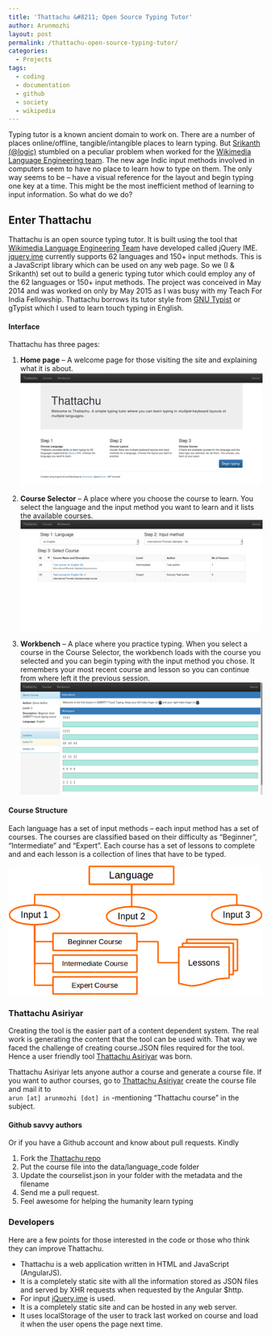 ```yaml
---
title: 'Thattachu &#8211; Open Source Typing Tutor'
author: Arunmozhi
layout: post
permalink: /thattachu-open-source-typing-tutor/
categories:
  - Projects
tags:
  - coding
  - documentation
  - github
  - society
  - wikipedia
---
```

Typing tutor is a known ancient domain to work on. There are a number of places online/offline, tangible/intangible places to learn typing. But [Srikanth (@logic)][1] stumbled on a peculiar problem when worked for the [Wikimedia Language Engineering team][2]. The new age Indic input methods involved in computers seem to have no place to learn how to type on them. The only way seems to be &#8211; have a visual reference for the layout and begin typing one key at a time. This might be the most inefficient method of learning to input information. So what do we do?

## Enter Thattachu

Thattachu is an open source typing tutor. It is built using the tool that[ Wikimedia Language Engineering Team][2] have developed called jQuery IME. [jquery.ime][3] currently supports 62 languages and 150+ input methods. This is a JavaScript library which can be used on any web page. So we (I & Srikanth) set out to build a generic typing tutor which could employ any of the 62 languages or 150+ input methods. The project was conceived in May 2014 and was worked on only by May 2015 as I was busy with my Teach For India Fellowship. Thattachu borrows its tutor style from [GNU Typist][4] or gTypist which I used to learn touch typing in English. 

#### Interface

Thattachu has three pages:

  1. **Home page** &#8211; A welcome page for those visiting the site and explaining what it is about.
     ![Welcome Page image](/img/uploads/2015/06/Thattachu_page1.png)

  2. **Course Selector** &#8211; A place where you choose the course to learn. You select the language and the input method you want to learn and it lists the available courses.
      ![Course Selector](/img/uploads/2015/06/Thattachu_page2.png)

  3. **Workbench** &#8211; A place where you practice typing. When you select a course in the Course Selector, the workbench loads with the course you selected and you can begin typing with the input method you chose. It remembers your most recent course and lesson so you can continue from where left it the previous session.  
      ![Workbench](/img/uploads/2015/06/Thattachu_page3.png)

#### Course Structure

Each language has a set of input methods &#8211; each input method has a set of courses. The courses are classified based on their difficulty as &#8220;Beginner&#8221;, &#8220;Intermediate&#8221; and &#8220;Expert&#8221;. Each course has a set of lessons to complete and and each lesson is a collection of lines that have to be typed.  

![Course Structure Diagram](/img/uploads/2015/06/thattachu_courses.png)

### Thattachu Asiriyar

Creating the tool is the easier part of a content dependent system. The real work is generating the content that the tool can be used with. That way we faced the challenge of creating course.JSON files required for the tool. Hence a user friendly tool [Thattachu Asiriyar][5] was born.

Thattachu Asiriyar lets anyone author a course and generate a course file. If you want to author courses, go to [Thattachu Asiriyar][5] create the course file and mail it to   
`arun [at] arunmozhi [dot] in` -mentioning &#8220;Thattachu course&#8221; in the subject.

#### Github savvy authors

Or if you have a Github account and know about pull requests. Kindly

  1. Fork the [Thattachu repo][6]
  2. Put the course file into the data/language_code folder
  3. Update the courselist.json in your folder with the metadata and the filename
  4. Send me a pull request.
  5. Feel awesome for helping the humanity learn typing

### Developers

Here are a few points for those interested in the code or those who think they can improve Thattachu.

  * Thattachu is a web application written in HTML and JavaScript (AngularJS).
  * It is a completely static site with all the information stored as JSON files and served by XHR requests when requested by the Angular $http.
  * For input [jQuery.ime][7] is used.
  * It is a completely static site and can be hosted in any web server.
  * It uses localStorage of the user to track last worked on course and load it when the user opens the page next time.

 [1]: https://twitter.com/logic
 [2]: https://www.mediawiki.org/wiki/Wikimedia_Language_engineering
 [3]: https://github.com/wikimedia/jquery.ime
 [4]: https://www.gnu.org/software/gtypist/
 [5]: http://www.srik.me/asiriyar/
 [6]: https://github.com/tecoholic/thattachu
 [7]: https://github.com/wikimedia/jquery.ime/
